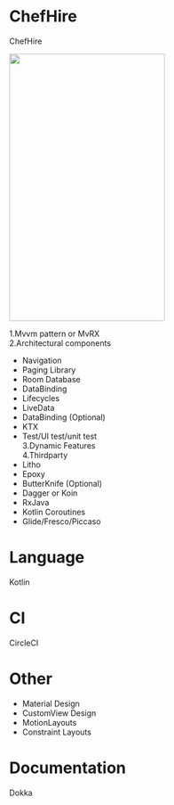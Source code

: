 # ChefHire
ChefHire

<img height="480" width="280" src="https://github.com/prasad091/ChefHire/blob/master/screenshot/chef_hire.gif?raw=true"/>

1.Mvvm pattern or MvRX              
2.Architectural components
* Navigation
* Paging Library
* Room Database
* DataBinding
* Lifecycles
* LiveData
* DataBinding (Optional)
* KTX
* Test/UI test/unit test   
3.Dynamic Features  
4.Thirdparty 
* Litho
* Epoxy
* ButterKnife (Optional)
* Dagger or Koin 
* RxJava
* Kotlin Coroutines
* Glide/Fresco/Piccaso


# Language
Kotlin

# CI 
CircleCI 

# Other
* Material Design
* CustomView Design
* MotionLayouts
* Constraint Layouts

# Documentation
Dokka
